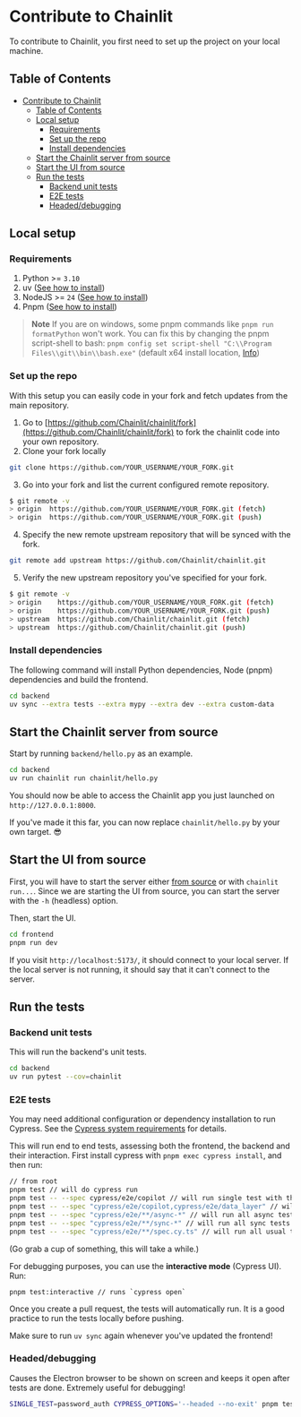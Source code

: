 # Contribute to Chainlit

To contribute to Chainlit, you first need to set up the project on your local machine.

## Table of Contents

<!--
Generated using https://ecotrust-canada.github.io/markdown-toc/.
I've copy/pasted the whole document there, and then formatted it with prettier.
-->

- [Contribute to Chainlit](#contribute-to-chainlit)
  - [Table of Contents](#table-of-contents)
  - [Local setup](#local-setup)
    - [Requirements](#requirements)
    - [Set up the repo](#set-up-the-repo)
    - [Install dependencies](#install-dependencies)
  - [Start the Chainlit server from source](#start-the-chainlit-server-from-source)
  - [Start the UI from source](#start-the-ui-from-source)
  - [Run the tests](#run-the-tests)
    - [Backend unit tests](#backend-unit-tests)
    - [E2E tests](#e2e-tests)
    - [Headed/debugging](#headeddebugging)

## Local setup

### Requirements

1. Python >= `3.10`
2. uv ([See how to install](https://docs.astral.sh/uv/getting-started/installation/))
3. NodeJS >= `24` ([See how to install](https://nodejs.org/en/download))
4. Pnpm ([See how to install](https://pnpm.io/installation))

> **Note**
> If you are on windows, some pnpm commands like `pnpm run formatPython` won't work. You can fix this by changing the pnpm script-shell to bash: `pnpm config set script-shell "C:\\Program Files\\git\\bin\\bash.exe"` (default x64 install location, [Info](https://pnpm.io/cli/run#script-shell))

### Set up the repo

With this setup you can easily code in your fork and fetch updates from the main repository.

1. Go to [https://github.com/Chainlit/chainlit/fork](https://github.com/Chainlit/chainlit/fork) to fork the chainlit code into your own repository.
2. Clone your fork locally

```sh
git clone https://github.com/YOUR_USERNAME/YOUR_FORK.git
```

3. Go into your fork and list the current configured remote repository.

```sh
$ git remote -v
> origin  https://github.com/YOUR_USERNAME/YOUR_FORK.git (fetch)
> origin  https://github.com/YOUR_USERNAME/YOUR_FORK.git (push)
```

4. Specify the new remote upstream repository that will be synced with the fork.

```sh
git remote add upstream https://github.com/Chainlit/chainlit.git
```

5. Verify the new upstream repository you've specified for your fork.

```sh
$ git remote -v
> origin    https://github.com/YOUR_USERNAME/YOUR_FORK.git (fetch)
> origin    https://github.com/YOUR_USERNAME/YOUR_FORK.git (push)
> upstream  https://github.com/Chainlit/chainlit.git (fetch)
> upstream  https://github.com/Chainlit/chainlit.git (push)
```

### Install dependencies

The following command will install Python dependencies, Node (pnpm) dependencies and build the frontend.

```sh
cd backend
uv sync --extra tests --extra mypy --extra dev --extra custom-data
```

## Start the Chainlit server from source

Start by running `backend/hello.py` as an example.

```sh
cd backend
uv run chainlit run chainlit/hello.py
```

You should now be able to access the Chainlit app you just launched on `http://127.0.0.1:8000`.

If you've made it this far, you can now replace `chainlit/hello.py` by your own target. 😎

## Start the UI from source

First, you will have to start the server either [from source](#start-the-chainlit-server-from-source) or with `chainlit run...`. Since we are starting the UI from source, you can start the server with the `-h` (headless) option.

Then, start the UI.

```sh
cd frontend
pnpm run dev
```

If you visit `http://localhost:5173/`, it should connect to your local server. If the local server is not running, it should say that it can't connect to the server.

## Run the tests

### Backend unit tests

This will run the backend's unit tests.

```sh
cd backend
uv run pytest --cov=chainlit
```

### E2E tests

You may need additional configuration or dependency installation to run Cypress. See the [Cypress system requirements](https://docs.cypress.io/app/get-started/install-cypress#System-requirements) for details.

This will run end to end tests, assessing both the frontend, the backend and their interaction. First install cypress with `pnpm exec cypress install`, and then run:

```sh
// from root
pnpm test // will do cypress run
pnpm test -- --spec cypress/e2e/copilot // will run single test with the name copilot
pnpm test -- --spec "cypress/e2e/copilot,cypress/e2e/data_layer" // will run two tests with the names copilot and data_layer
pnpm test -- --spec "cypress/e2e/**/async-*" // will run all async tests
pnpm test -- --spec "cypress/e2e/**/sync-*" // will run all sync tests
pnpm test -- --spec "cypress/e2e/**/spec.cy.ts" // will run all usual tests
```

(Go grab a cup of something, this will take a while.)

For debugging purposes, you can use the **interactive mode** (Cypress UI). Run:

```
pnpm test:interactive // runs `cypress open`
```

Once you create a pull request, the tests will automatically run. It is a good practice to run the tests locally before pushing.

Make sure to run `uv sync` again whenever you've updated the frontend!

### Headed/debugging

Causes the Electron browser to be shown on screen and keeps it open after tests are done.
Extremely useful for debugging!

```sh
SINGLE_TEST=password_auth CYPRESS_OPTIONS='--headed --no-exit' pnpm test
```